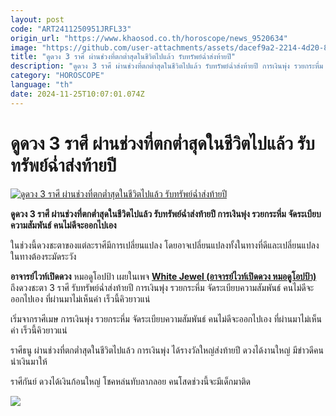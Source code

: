 ```yaml
---
layout: post
code: "ART2411250951JRFL33"
origin_url: "https://www.khaosod.co.th/horoscope/news_9520634"
image: "https://github.com/user-attachments/assets/dacef9a2-2214-4d20-82e9-e25945ba7b14"
title: "ดูดวง 3 ราศี ผ่านช่วงที่ตกต่ำสุดในชีวิตไปแล้ว รับทรัพย์ฉ่ำส่งท้ายปี"
description: "ดูดวง 3 ราศี ผ่านช่วงที่ตกต่ำสุดในชีวิตไปแล้ว รับทรัพย์ฉ่ำส่งท้ายปี การเงินพุ่ง รวยกระหึ่ม จัดระเบียบความสัมพันธ์ คนไม่ดีจะออกไปเอง"
category: "HOROSCOPE"
language: "th"
date: 2024-11-25T10:07:01.074Z
---
```


# ดูดวง 3 ราศี ผ่านช่วงที่ตกต่ำสุดในชีวิตไปแล้ว รับทรัพย์ฉ่ำส่งท้ายปี

[![ดูดวง 3 ราศี ผ่านช่วงที่ตกต่ำสุดในชีวิตไปแล้ว รับทรัพย์ฉ่ำส่งท้ายปี](https://www.khaosod.co.th/wpapp/uploads/2024/11/Horoscope4548222-3.jpg "ดูดวง 3 ราศี ผ่านช่วงที่ตกต่ำสุดในชีวิตไปแล้ว รับทรัพย์ฉ่ำส่งท้ายปี")](https://www.khaosod.co.th/wpapp/uploads/2024/11/Horoscope4548222-3.jpg)

**ดูดวง 3 ราศี ผ่านช่วงที่ตกต่ำสุดในชีวิตไปแล้ว รับทรัพย์ฉ่ำส่งท้ายปี การเงินพุ่ง รวยกระหึ่ม จัดระเบียบความสัมพันธ์ คนไม่ดีจะออกไปเอง**

ในช่วงนี้ดวงชะตาของแต่ละราศีมีการเปลี่ยนแปลง โดยอาจเปลี่ยนแปลงทั้งในทางที่ดีและเปลี่ยนแปลงในทางต้องระมัดระวัง

**อาจารย์ไวท์เปิดดวง** หมอดูโอปป้า เผยในเพจ [**White Jewel (อาจารย์ไวท์เปิดดวง หมอดูโอปป้า)**](https://www.facebook.com/WhiteJewel6) ถึงดวงชะตา 3 ราศี รับทรัพย์ฉ่ำส่งท้ายปี การเงินพุ่ง รวยกระหึ่ม จัดระเบียบความสัมพันธ์ คนไม่ดีจะออกไปเอง ที่ผ่านมาไม่เห็นค่า เร็วนี้คิวยาวแน่

เริ่มจากราศีเมษ การเงินพุ่ง รวยกระหึ่ม จัดระเบียบความสัมพันธ์ คนไม่ดีจะออกไปเอง ที่ผ่านมาไม่เห็นค่า เร็วนี้คิวยาวแน่

ราศีธนู ผ่านช่วงที่ตกต่ำสุดในชีวิตไปแล้ว การเงินพุ่ง ได้รางวัลใหญ่ส่งท้ายปี ดวงได้งานใหญ่ มีข่าวดีคนนำเงินมาให้

ราศีกันย์ ดวงได้เงินก้อนใหญ่ โชคหล่นทับลาภลอย คนโสดช่วงนี้จะมีเด็กมาติด

[![](https://www.khaosod.co.th/wpapp/uploads/2024/11/468294554_1123246905863008_7896481255273286579_n.jpg)](https://www.khaosod.co.th/wpapp/uploads/2024/11/468294554_1123246905863008_7896481255273286579_n.jpg)